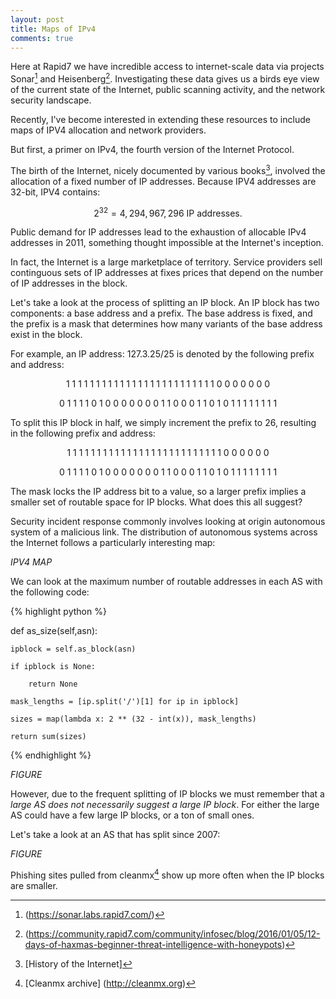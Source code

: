 ```yaml
---
layout: post
title: Maps of IPv4
comments: true
---
```


Here at Rapid7 we have incredible access to internet-scale data via projects Sonar[^1] and Heisenberg[^2].
Investigating these data gives us a birds eye view of the current state of the Internet, public scanning activity, and the network security landscape.

Recently, I've become interested in extending these resources to include maps of IPV4 allocation and network providers.

But first, a primer on IPv4, the fourth version of the Internet Protocol.

The birth of the Internet, nicely documented by various books[^3], involved the allocation of a fixed number of IP addresses. Because IPV4 addresses are 32-bit, IPV4 contains:

$$ 2^{32} = 4, 294, 967, 296 \text{ IP addresses.}$$

Public demand for IP addresses lead to the exhaustion of allocable IPv4 addresses in 2011, something thought impossible at the Internet's inception.

In fact, the Internet is a large marketplace of territory. Service providers sell continguous sets of IP addresses at fixes prices that depend on the number of IP addresses in the block.

Let's take a look at the process of splitting an IP block. An IP block has two components: a base address and a prefix. The base address is fixed, and the prefix is a mask that determines how many variants of the base address exist in the block.

For example, an IP address: 127.3.25/25 is denoted by the following prefix and address:

$$ \text { 1 1 1 1 1 1 1 1 }  \text { 1 1 1 1 1 1 1 1 } \text { 1 1 1 1 1 1 1 1 } \text { 1 0 0 0 0 0 0 0 } $$

$$ \text {  0 1 1 1 1 0 1 0  }  \text { 0 0 0 0 0 0 1 1 } \text { 0 0 0 1 1 0 1 0 } \text { 1 1 1 1 1 1 1 1 } $$

To split this IP block in half, we simply increment the prefix to 26, resulting in the following prefix and address:

$$ \text { 1 1 1 1 1 1 1 1 }  \text { 1 1 1 1 1 1 1 1 } \text { 1 1 1 1 1 1 1 1 } \text { 1 1 0 0 0 0 0 0 } $$

$$ \text {  0 1 1 1 1 0 1 0  }  \text { 0 0 0 0 0 0 1 1 } \text { 0 0 0 1 1 0 1 0 } \text { 1 1 1 1 1 1 1 1 } $$

The mask locks the IP address bit to a value, so a larger prefix implies a smaller set of routable space for IP blocks. What does this all suggest?

Security incident response commonly involves looking at origin autonomous system of a malicious link. The distribution of autonomous systems across the Internet follows a particularly interesting map:

  *IPV4 MAP*

We can look at the maximum number of routable addresses in each AS with the following code:

{% highlight python %}

def as_size(self,asn):

    ipblock = self.as_block(asn)

    if ipblock is None:

        return None

    mask_lengths = [ip.split('/')[1] for ip in ipblock]

    sizes = map(lambda x: 2 ** (32 - int(x)), mask_lengths)

    return sum(sizes)

{% endhighlight %}

*FIGURE*

However, due to the frequent splitting of IP blocks we must remember that a *large AS does not necessarily suggest a large IP block*. For either the large AS could have a few large IP blocks, or a ton of small ones.

Let's take a look at an AS that has split since 2007:

*FIGURE*

Phishing sites pulled from cleanmx[^4] show up more often when the IP blocks are smaller.



[^1]: (https://sonar.labs.rapid7.com/)
[^2]:(https://community.rapid7.com/community/infosec/blog/2016/01/05/12-days-of-haxmas-beginner-threat-intelligence-with-honeypots)
[^3]: [History of the Internet]
[^4]: [Cleanmx archive] (http://cleanmx.org)
